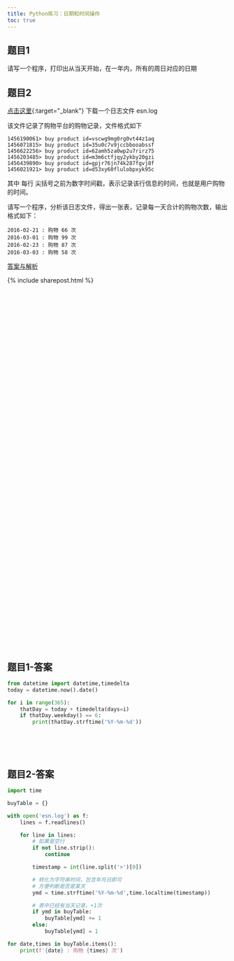 ```yaml
---
title: Python练习：日期和时间操作
toc: true
---
```




## 题目1

请写一个程序，打印出从当天开始，在一年内，所有的周日对应的日期

## 题目2


[点击这里](http://v.python666.vip/file/py/esn.log){:target="_blank"} 下载一个日志文件 esn.log

该文件记录了购物平台的购物记录，文件格式如下

```
1456190061> buy product id=vscwg9mg0rg0vt44z1aq
1456071815> buy product id=35u0c7v9jccbbooabssf
1456622256> buy product id=62amh5za0wp2u7rirz75
1456203485> buy product id=m3m6ctfjqy2ykby20gzi
1456439890> buy product id=gpjr76jn74k287fgvj8f
1456021921> buy product id=d53xy60flulobpxyk95c
```

其中 每行 尖括号之前为数字时间戳，表示记录该行信息的时间，也就是用户购物的时间。

请写一个程序，分析该日志文件，得出一张表，记录每一天合计的购物次数，输出格式如下：


```
2016-02-21 : 购物 66 次
2016-03-01 : 购物 99 次
2016-02-23 : 购物 87 次
2016-03-03 : 购物 58 次
```


[答案与解析](#题目1-答案)



{% include sharepost.html %}


<br><br><br><br><br><br><br><br><br><br><br><br><br><br><br><br><br><br><br><br><br><br><br><br><br><br><br><br><br><br><br><br><br><br><br><br><br><br><br><br><br><br><br><br><br><br><br><br>

## 题目1-答案


```python
from datetime import datetime,timedelta
today = datetime.now().date()

for i in range(365):
    thatDay = today + timedelta(days=i)
    if thatDay.weekday() == 6:
        print(thatDay.strftime('%Y-%m-%d'))
```



<br><br><br>


## 题目2-答案


```python
import time

buyTable = {}

with open('esn.log') as f:
    lines = f.readlines()

    for line in lines:
        # 如果是空行
        if not line.strip():
            continue

        timestamp = int(line.split('>')[0])

        # 转化为字符串时间，包含年月日即可
        # 方便判断是否是某天
        ymd = time.strftime('%Y-%m-%d',time.localtime(timestamp))

        # 表中已经有当天记录，+1次
        if ymd in buyTable:
            buyTable[ymd] += 1
        else:
            buyTable[ymd] = 1

for date,times in buyTable.items():
    print(f'{date} : 购物 {times} 次')
```